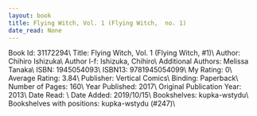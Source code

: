 ```yaml
---
layout: book
title: Flying Witch, Vol. 1 (Flying Witch,  no. 1)
date_read: None
---
```


Book Id: 31172294\ 
Title: Flying Witch, Vol. 1 (Flying Witch, #1)\ 
Author: Chihiro Ishizuka\ 
Author l-f: Ishizuka, Chihiro\ 
Additional Authors: Melissa Tanaka\ 
ISBN: 1945054093\ 
ISBN13: 9781945054099\ 
My Rating: 0\ 
Average Rating: 3.84\ 
Publisher: Vertical Comics\ 
Binding: Paperback\ 
Number of Pages: 160\ 
Year Published: 2017\ 
Original Publication Year: 2013\ 
Date Read: \ 
Date Added: 2019/10/15\ 
Bookshelves: kupka-wstydu\ 
Bookshelves with positions: kupka-wstydu (#247)\ 

